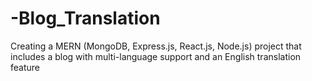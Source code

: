 # -Blog_Translation
Creating a MERN (MongoDB, Express.js, React.js, Node.js) project that includes a blog with multi-language support and an English translation feature
